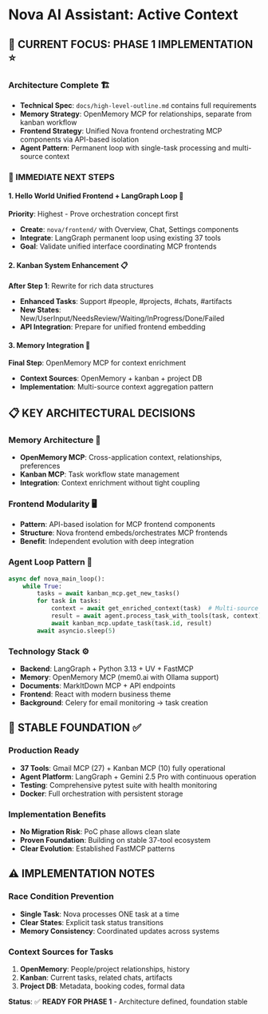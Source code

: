 # Nova AI Assistant: Active Context

## 🎯 **CURRENT FOCUS: PHASE 1 IMPLEMENTATION** ⭐

### **Architecture Complete** 🏗️
- **Technical Spec**: `docs/high-level-outline.md` contains full requirements
- **Memory Strategy**: OpenMemory MCP for relationships, separate from kanban workflow
- **Frontend Strategy**: Unified Nova frontend orchestrating MCP components via API-based isolation
- **Agent Pattern**: Permanent loop with single-task processing and multi-source context

### **🚀 IMMEDIATE NEXT STEPS**

#### **1. Hello World Unified Frontend + LangGraph Loop** 🎯
**Priority**: Highest - Prove orchestration concept first
- **Create**: `nova/frontend/` with Overview, Chat, Settings components
- **Integrate**: LangGraph permanent loop using existing 37 tools
- **Goal**: Validate unified interface coordinating MCP frontends

#### **2. Kanban System Enhancement** 📋
**After Step 1**: Rewrite for rich data structures
- **Enhanced Tasks**: Support #people, #projects, #chats, #artifacts
- **New States**: New/UserInput/NeedsReview/Waiting/InProgress/Done/Failed
- **API Integration**: Prepare for unified frontend embedding

#### **3. Memory Integration** 🧠
**Final Step**: OpenMemory MCP for context enrichment
- **Context Sources**: OpenMemory + kanban + project DB
- **Implementation**: Multi-source context aggregation pattern

## 📋 **KEY ARCHITECTURAL DECISIONS**

### **Memory Architecture** 🧠
- **OpenMemory MCP**: Cross-application context, relationships, preferences
- **Kanban MCP**: Task workflow state management
- **Integration**: Context enrichment without tight coupling

### **Frontend Modularity** 🖥️
- **Pattern**: API-based isolation for MCP frontend components
- **Structure**: Nova frontend embeds/orchestrates MCP frontends
- **Benefit**: Independent evolution with deep integration

### **Agent Loop Pattern** 🔄
```python
async def nova_main_loop():
    while True:
        tasks = await kanban_mcp.get_new_tasks()
        for task in tasks:
            context = await get_enriched_context(task)  # Multi-source
            result = await agent.process_task_with_tools(task, context)
            await kanban_mcp.update_task(task.id, result)
        await asyncio.sleep(5)
```

### **Technology Stack** ⚙️
- **Backend**: LangGraph + Python 3.13 + UV + FastMCP
- **Memory**: OpenMemory MCP (mem0.ai with Ollama support)
- **Documents**: MarkItDown MCP + API endpoints
- **Frontend**: React with modern business theme
- **Background**: Celery for email monitoring → task creation

## 🎉 **STABLE FOUNDATION** ✅

### **Production Ready**
- **37 Tools**: Gmail MCP (27) + Kanban MCP (10) fully operational
- **Agent Platform**: LangGraph + Gemini 2.5 Pro with continuous operation
- **Testing**: Comprehensive pytest suite with health monitoring
- **Docker**: Full orchestration with persistent storage

### **Implementation Benefits**
- **No Migration Risk**: PoC phase allows clean slate
- **Proven Foundation**: Building on stable 37-tool ecosystem
- **Clear Evolution**: Established FastMCP patterns

## ⚠️ **IMPLEMENTATION NOTES**

### **Race Condition Prevention**
- **Single Task**: Nova processes ONE task at a time
- **Clear States**: Explicit task status transitions
- **Memory Consistency**: Coordinated updates across systems

### **Context Sources for Tasks**
1. **OpenMemory**: People/project relationships, history
2. **Kanban**: Current tasks, related chats, artifacts
3. **Project DB**: Metadata, booking codes, formal data

**Status**: ✅ **READY FOR PHASE 1** - Architecture defined, foundation stable